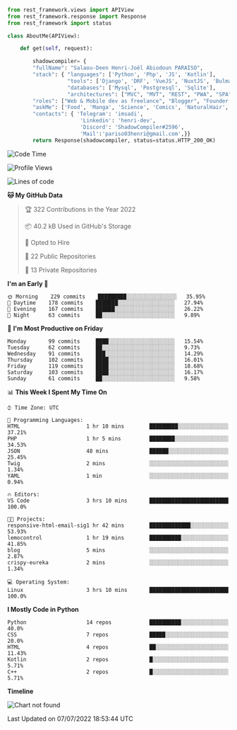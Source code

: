 ###
```python
from rest_framework.views import APIView
from rest_framework.response import Response
from rest_framework import status

class AboutMe(APIView):

    def get(self, request):

        shadowcompiler= {
        "fullName": "Salaou-Deen Henri-Joël Abiodoun PARAISO",
        "stack": { "languages": ['Python', 'Php', 'JS', 'Kotlin'],
                   "tools": ['Django', 'DRF', 'VueJS', 'NuxtJS', 'Bulma', 'Beufy'],
                   "databases": ['Mysql', 'Postgresql', 'Sqlite'],
                   "architectures": ["MVC", "MVT", "REST", "PWA", "SPA"]},        
        "roles": ["Web & Mobile dev as freelance", "Blogger", "Founder at @henrid3v", "Mentor"],
        "askMe": ['Food', 'Manga', 'Science', 'Comics', 'NaturalHair', 'Photography', 'Tech', 'Programming'],
        "contacts": { 'Telegram': 'imsadi',
                       'Linkedin': 'henri-dev',
                       'Discord': 'ShadowCompiler#2596',
                       'Mail':'pariso03henri@gmail.com',}}
        return Response(shadowcompiler, status=status.HTTP_200_OK)

```                    

<!--START_SECTION:waka-->
![Code Time](http://img.shields.io/badge/Code%20Time-0%20secs-blue)

![Profile Views](http://img.shields.io/badge/Profile%20Views-0-blue)

![Lines of code](https://img.shields.io/badge/From%20Hello%20World%20I%27ve%20Written-55%20Thousand%20lines%20of%20code-blue)

**🐱 My GitHub Data** 

> 🏆 322 Contributions in the Year 2022
 > 
> 📦 40.2 kB Used in GitHub's Storage 
 > 
> 💼 Opted to Hire
 > 
> 📜 22 Public Repositories 
 > 
> 🔑 13 Private Repositories  
 > 
**I'm an Early 🐤** 

```text
🌞 Morning    229 commits    █████████░░░░░░░░░░░░░░░░   35.95% 
🌆 Daytime    178 commits    ███████░░░░░░░░░░░░░░░░░░   27.94% 
🌃 Evening    167 commits    ██████░░░░░░░░░░░░░░░░░░░   26.22% 
🌙 Night      63 commits     ██░░░░░░░░░░░░░░░░░░░░░░░   9.89%

```
📅 **I'm Most Productive on Friday** 

```text
Monday       99 commits     ████░░░░░░░░░░░░░░░░░░░░░   15.54% 
Tuesday      62 commits     ██░░░░░░░░░░░░░░░░░░░░░░░   9.73% 
Wednesday    91 commits     ███░░░░░░░░░░░░░░░░░░░░░░   14.29% 
Thursday     102 commits    ████░░░░░░░░░░░░░░░░░░░░░   16.01% 
Friday       119 commits    ████░░░░░░░░░░░░░░░░░░░░░   18.68% 
Saturday     103 commits    ████░░░░░░░░░░░░░░░░░░░░░   16.17% 
Sunday       61 commits     ██░░░░░░░░░░░░░░░░░░░░░░░   9.58%

```


📊 **This Week I Spent My Time On** 

```text
⌚︎ Time Zone: UTC

💬 Programming Languages: 
HTML                     1 hr 10 mins        █████████░░░░░░░░░░░░░░░░   37.21% 
PHP                      1 hr 5 mins         ████████░░░░░░░░░░░░░░░░░   34.53% 
JSON                     48 mins             ██████░░░░░░░░░░░░░░░░░░░   25.45% 
Twig                     2 mins              ░░░░░░░░░░░░░░░░░░░░░░░░░   1.34% 
YAML                     1 min               ░░░░░░░░░░░░░░░░░░░░░░░░░   0.94%

🔥 Editors: 
VS Code                  3 hrs 10 mins       █████████████████████████   100.0%

🐱‍💻 Projects: 
responsive-html-email-sig1 hr 42 mins        █████████████░░░░░░░░░░░░   53.93% 
lemocontrol              1 hr 19 mins        ██████████░░░░░░░░░░░░░░░   41.85% 
blog                     5 mins              ░░░░░░░░░░░░░░░░░░░░░░░░░   2.87% 
crispy-eureka            2 mins              ░░░░░░░░░░░░░░░░░░░░░░░░░   1.34%

💻 Operating System: 
Linux                    3 hrs 10 mins       █████████████████████████   100.0%

```

**I Mostly Code in Python** 

```text
Python                   14 repos            ██████████░░░░░░░░░░░░░░░   40.0% 
CSS                      7 repos             █████░░░░░░░░░░░░░░░░░░░░   20.0% 
HTML                     4 repos             ██░░░░░░░░░░░░░░░░░░░░░░░   11.43% 
Kotlin                   2 repos             █░░░░░░░░░░░░░░░░░░░░░░░░   5.71% 
C++                      2 repos             █░░░░░░░░░░░░░░░░░░░░░░░░   5.71%

```


**Timeline**

![Chart not found](https://raw.githubusercontent.com/shadowcompiler/shadowcompiler/main/charts/bar_graph.png) 


 Last Updated on 07/07/2022 18:53:44 UTC
<!--END_SECTION:waka-->
